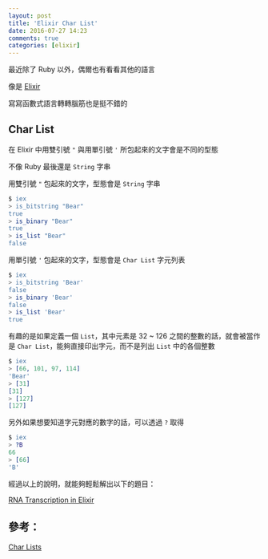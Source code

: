 ```yaml
---
layout: post
title: 'Elixir Char List'
date: 2016-07-27 14:23
comments: true
categories: [elixir]
---
```

最近除了 Ruby 以外，偶爾也有看看其他的語言

像是 [Elixir](http://elixir-lang.org/)

寫寫函數式語言轉轉腦筋也是挺不錯的

<!-- more -->

## Char List

在 Elixir 中用雙引號 `"` 與用單引號 `'` 所包起來的文字會是不同的型態

不像 Ruby 最後還是 `String` 字串

用雙引號 `"` 包起來的文字，型態會是 `String` 字串

```erlang
$ iex
> is_bitstring "Bear"
true
> is_binary "Bear"
true
> is_list "Bear"
false
```

用單引號 `'` 包起來的文字，型態會是 `Char List` 字元列表

```erlang
$ iex
> is_bitstring 'Bear'
false
> is_binary 'Bear'
false
> is_list 'Bear'
true
```

有趣的是如果定義一個 `List`，其中元素是 32 ~ 126 之間的整數的話，就會被當作是 `Char List`，能夠直接印出字元，而不是列出 `List` 中的各個整數

```erlang
$ iex
> [66, 101, 97, 114]
'Bear'
> [31]
[31]
> [127]
[127]
```

另外如果想要知道字元對應的數字的話，可以透過 `?` 取得

```erlang
$ iex
> ?B
66
> [66]
'B'
```

經過以上的說明，就能夠輕鬆解出以下的題目：

[RNA Transcription in Elixir](http://exercism.io/exercises/elixir/rna-transcription/readme)


## 參考：

[Char Lists](http://elixir-lang.org/getting-started/binaries-strings-and-char-lists.html#char-lists)